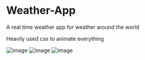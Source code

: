 # Weather-App
A real time weather app for weather around the world

Heavily used css to animate everything

![image](https://user-images.githubusercontent.com/63313585/177591801-6770a93f-4a57-4f7f-ad4e-ebc7d6a2e791.png)
![image](https://user-images.githubusercontent.com/63313585/177591911-98f2e90f-1a6f-4719-a13a-1d9b67f60f9d.png)
![image](https://user-images.githubusercontent.com/63313585/177592016-6bd42e75-0b29-4c88-b949-81a9db7a9323.png)
